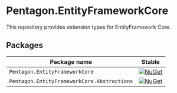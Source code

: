 # Pentagon.EntityFrameworkCore

This repository provides extension types for EntityFramework Core.

## Packages

Package name|Stable                                      
---|---
`Pentagon.EntityFrameworkCore`| [![NuGet][nuget-badge]][nuget]   
`Pentagon.EntityFrameworkCore.Abstractions`| [![NuGet][nuget-badge-a]][nuget-a]       


[nuget]: https://www.nuget.org/packages/Pentagon.EntityFrameworkCore/
[nuget-badge]: https://img.shields.io/nuget/v/Pentagon.EntityFrameworkCore.svg?style=flat-square&label=nuget
[nuget-a]: https://www.nuget.org/packages/Pentagon.EntityFrameworkCore.Abstractions/
[nuget-badge-a]: https://img.shields.io/nuget/v/Pentagon.EntityFrameworkCore.Abstractions.svg?style=flat-square&label=nuget
